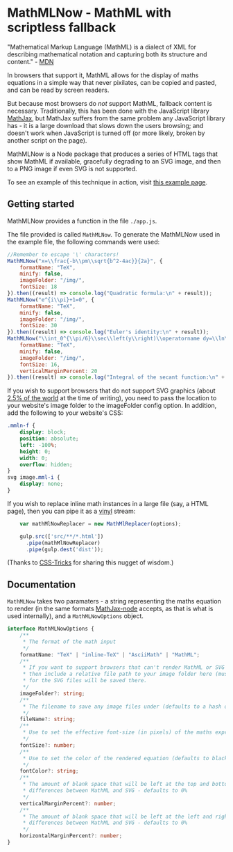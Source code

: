 ﻿# MathMLNow - MathML with scriptless fallback

"Mathematical Markup Language (MathML) is a dialect of XML for describing mathematical notation and capturing both its structure and content." - [MDN](https://developer.mozilla.org/en-US/docs/Web/MathML)

In browsers that support it, MathML allows for the display of maths equations in a simple way that never pixilates, can be copied and pasted, and can be read by screen readers.

But because most browsers do _not_ support MathML, fallback content is necessary. Traditionally, this has been done with the JavaScript library [MathJax](https://www.mathjax.org/), but MathJax suffers from the same problem any JavaScript library has - it is a large download that slows down the users browsing; and doesn't work when JavaScript is turned off (or more likely, broken by another script on the page).

MathMLNow is a Node package that produces a series of HTML tags that show MathML if available, gracefully degrading to an SVG image, and then to a PNG image if even SVG is not supported.

To see an example of this technique in action, visit [this example page](https://cdn.rawgit.com/Sora2455/MathMlNow/d814dde5/example.html).

## Getting started

MathMLNow provides a function in the file `./app.js`.

The file provided is called `MathMLNow`. To generate the MathMLNow used in the example file, the following commands were used:

```JavaScript
//Remember to escape '\' characters!
MathMLNow("x=\\frac{-b\\pm\\sqrt{b^2-4ac}}{2a}", {
    formatName: "TeX",
    minify: false,
    imageFolder: "/img/",
    fontSize: 18
}).then((result) => console.log("Quadratic formula:\n" + result));
MathMLNow("e^{i\\pi}+1=0", {
    formatName: "TeX",
    minify: false,
    imageFolder: "/img/",
    fontSize: 30
}).then((result) => console.log("Euler's identity:\n" + result));
MathMLNow("\\int_0^{\\pi/6}\\sec\\left(y\\right)\\operatorname dy=\\ln\\left(\\sqrt3i^{64}\\right)", {
    formatName: "TeX",
    minify: false,
    imageFolder: "/img/",
    fontSize: 16,
    verticalMarginPercent: 20
}).then((result) => console.log("Integral of the secant function:\n" + result));
```

If you wish to support browsers that do not support SVG graphics (about [2.5% of the world](https://caniuse.com/#feat=svg-html5) at the time of writing), you need to pass the location to your website's image folder to the imageFolder config option.
In addition, add the following to your website's CSS:

```CSS
.mmln-f {
	display: block;
	position: absolute;
	left: -100%;
	height: 0;
	width: 0;
	overflow: hidden;
}
svg image.mml-i {
	display: none;
}
```

If you wish to replace inline math instances in a large file (say, a HTML page), then you can pipe it as a [vinyl](https://github.com/gulpjs/vinyl) stream:

```JavaScript
	var mathMlNowReplacer = new MathMlReplacer(options);

	gulp.src(['src/**/*.html'])
	  .pipe(mathMlNowReplacer)
	  .pipe(gulp.dest('dist'));
```

(Thanks to [CSS-Tricks](https://css-tricks.com/a-complete-guide-to-svg-fallbacks/) for sharing this nugget of wisdom.)

## Documentation

`MathMLNow` takes two paramaters - a string representing the maths equation to render (in the same formats [MathJax-node](https://github.com/mathjax/MathJax-node) accepts, as that is what is used internally), and a `MathMLNowOptions` object.

```TypeScript
interface MathMLNowOptions {
    /**
     * The format of the math input
     */
    formatName: "TeX" | "inline-TeX" | "AsciiMath" | "MathML";
    /**
     * If you want to support browsers that can't render MathML or SVG (generally IE8 and below)
     * then include a relative file path to your image folder here (must end in a '/'!). PNG fallbacks
     * for the SVG files will be saved there.
     */
    imageFolder?: string;
    /**
     * The filename to save any image files under (defaults to a hash of the math input)
     */
    fileName?: string;
    /**
     * Use to set the effective font-size (in pixels) of the maths expression (defaults to 18)
     */
    fontSize?: number;
    /**
     * Use to set the color of the rendered equation (defaults to black). Accepts #rgb, #rrggbb or HTML color names
     */
    fontColor?: string;
    /**
     * The amount of blank space that will be left at the top and bottom of the equation to account for
     * differences between MathML and SVG - defaults to 0%
     */
    verticalMarginPercent?: number;
    /**
     * The amount of blank space that will be left at the left and right of the equation to account for
     * differences between MathML and SVG - defaults to 0%
     */
    horizontalMarginPercent?: number;
}
```